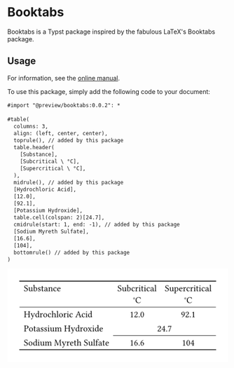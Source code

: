 # Booktabs

Booktabs is a Typst package inspired by the fabulous LaTeX's Booktabs package.


## Usage

For information, see the [online manual](https://booktabs.github.io/docs).

To use this package, simply add the following code to your document:

```typ
#import "@preview/booktabs:0.0.2": *

#table(
  columns: 3,
  align: (left, center, center),
  toprule(), // added by this package
  table.header(
    [Substance],
    [Subcritical \ °C],
    [Supercritical \ °C],
  ),
  midrule(), // added by this package
  [Hydrochloric Acid],
  [12.0],
  [92.1],
  [Potassium Hydroxide],
  table.cell(colspan: 2)[24.7],
  cmidrule(start: 1, end: -1), // added by this package
  [Sodium Myreth Sulfate],
  [16.6],
  [104],
  bottomrule() // added by this package
)
```
[<img src="./examples/simple_table.png">](./examples/simple_table.pdf)

